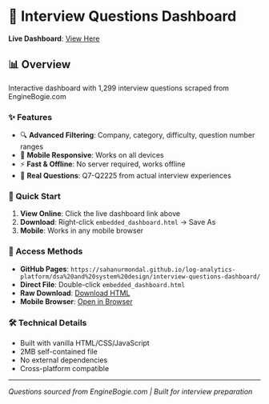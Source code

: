 # 🎯 Interview Questions Dashboard

**Live Dashboard**: [View Here](https://sahanurmondal.github.io/log-analytics-platform/dsa%20and%20system%20design/interview-questions-dashboard/)

## 📊 Overview
Interactive dashboard with 1,299 interview questions scraped from EngineBogie.com

### ✨ Features
- 🔍 **Advanced Filtering**: Company, category, difficulty, question number ranges
- 📱 **Mobile Responsive**: Works on all devices
- ⚡ **Fast & Offline**: No server required, works offline
- 🎯 **Real Questions**: Q7-Q2225 from actual interview experiences

### 🚀 Quick Start
1. **View Online**: Click the live dashboard link above
2. **Download**: Right-click `embedded_dashboard.html` → Save As
3. **Mobile**: Works in any mobile browser

### 📱 Access Methods
- **GitHub Pages**: `https://sahanurmondal.github.io/log-analytics-platform/dsa%20and%20system%20design/interview-questions-dashboard/`
- **Direct File**: Double-click `embedded_dashboard.html`
- **Raw Download**: [Download HTML](https://github.com/sahanurmondal/log-analytics-platform/raw/main/dsa%20and%20system%20design/interview-questions-dashboard/embedded_dashboard.html)
- **Mobile Browser**: [Open in Browser](https://raw.githubusercontent.com/sahanurmondal/log-analytics-platform/main/dsa%20and%20system%20design/interview-questions-dashboard/embedded_dashboard.html)

### 🛠️ Technical Details
- Built with vanilla HTML/CSS/JavaScript
- 2MB self-contained file
- No external dependencies
- Cross-platform compatible

---
*Questions sourced from EngineBogie.com | Built for interview preparation*
